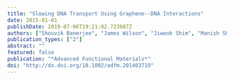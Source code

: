 ```yaml
---
title: "Slowing DNA Transport Using Graphene--DNA Interactions"
date: 2015-01-01
publishDate: 2019-07-06T19:21:02.723087Z
authors: ["Shouvik Banerjee", "James Wilson", "Jiwook Shim", "Manish Shankla", "Elise A. Corbin", "Aleksei Aksimentiev", "Rashid Bashir"]
publication_types: ["2"]
abstract: ""
featured: false
publication: "*Advanced Functional Materials*"
doi: "http://dx.doi.org/10.1002/adfm.201403719"
---
```


